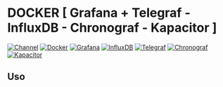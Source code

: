# DOCKER [ Grafana + Telegraf - InfluxDB - Chronograf - Kapacitor ]

[![Channel](https://img.shields.io/badge/channel-YouTube-red)](https://www.youtube.com/channel/UCiuZK5geN3OCGeBxuXMfHEQ)
[![Docker](https://img.shields.io/badge/Docker-19.03.8-blue)](https://www.docker.com/)
[![Grafana](https://img.shields.io/badge/Grafana-6.7.4-orange)](https://grafana.com/docs/grafana/latest/installation/docker/)
[![InfluxDB](https://img.shields.io/badge/Influxdb-1.8.0-blue)](https://portal.influxdata.com/downloads/)
[![Telegraf](https://img.shields.io/badge/Telegraf-1.14.4-purple)](https://portal.influxdata.com/downloads/)
[![Chronograf](https://img.shields.io/badge/Chronograf-1.8.4-purple)](https://portal.influxdata.com/downloads/)
[![Kapacitor](https://img.shields.io/badge/Kapacitor-1.5.5-purple)](https://portal.influxdata.com/downloads/)

## Uso

